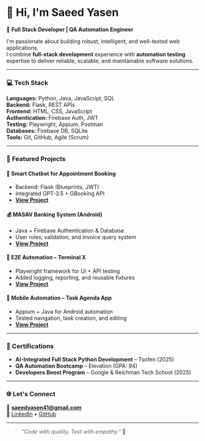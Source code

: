 # 👋 Hi, I'm Saeed Yasen

🎯 **Full Stack Developer | QA Automation Engineer**

I'm passionate about building robust, intelligent, and well-tested web applications.  
I combine **full-stack development** experience with **automation testing** expertise to deliver reliable, scalable, and maintainable software solutions.

---

### 💻 Tech Stack
**Languages:** Python, Java, JavaScript, SQL  
**Backend:** Flask, REST APIs  
**Frontend:** HTML, CSS, JavaScript  
**Authentication:** Firebase Auth, JWT  
**Testing:** Playwright, Appium, Postman  
**Databases:** Firebase DB, SQLite  
**Tools:** Git, GitHub, Agile (Scrum)

---

### 🚀 Featured Projects
#### 🧠 Smart Chatbot for Appointment Booking
- Backend: Flask (Blueprints, JWT)
- Integrated GPT-3.5 + GBooking API  
- **[View Project](https://github.com/SaeedYasen/-Hospital-Appointment-Chatbot-Python-Flask-scheduling-logic-load-testing.)**

#### 💰 MASAV Banking System (Android)
- Java + Firebase Authentication & Database  
- User roles, validation, and invoice query system  
- **[View Project](https://github.com/SaeedYasen/MASAV-Payroll-System)**

#### 🧩 E2E Automation – Terminal X
- Playwright framework for UI + API testing  
- Added logging, reporting, and reusable fixtures  
- **[View Project](https://github.com/SaeedYasen/TerminalXAutomationTesting)**

#### 📱 Mobile Automation – Task Agenda App
- Appium + Java for Android automation  
- Tested navigation, task creation, and editing  
- **[View Project](https://github.com/SaeedYasen/QA-Project-AppiumTaskAgenda)**

---

### 🧰 Certifications
- **AI-Integrated Full Stack Python Development** – Tsofen (2025)  
- **QA Automation Bootcamp** – Elevation (GPA: 94)  
- **Developers Boost Program** – Google & Reichman Tech School (2025)

---

### 🌐 Let's Connect
📧 **saeedyasen41@gmail.com**  
🔗 [LinkedIn](https://www.linkedin.com/in/saeed-yasen/) • [GitHub](https://github.com/SaeedYasen)

---

> _"Code with quality. Test with empathy."_ 🧠
